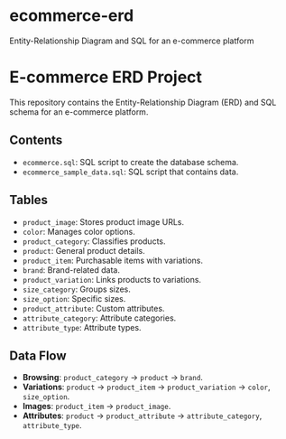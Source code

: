 # ecommerce-erd
Entity-Relationship Diagram and SQL for an e-commerce platform
# E-commerce ERD Project

This repository contains the Entity-Relationship Diagram (ERD) and SQL schema for an e-commerce platform.

## Contents
- `ecommerce.sql`: SQL script to create the database schema.
- `ecommerce_sample_data.sql`: SQL script that contains data.

## Tables
- `product_image`: Stores product image URLs.
- `color`: Manages color options.
- `product_category`: Classifies products.
- `product`: General product details.
- `product_item`: Purchasable items with variations.
- `brand`: Brand-related data.
- `product_variation`: Links products to variations.
- `size_category`: Groups sizes.
- `size_option`: Specific sizes.
- `product_attribute`: Custom attributes.
- `attribute_category`: Attribute categories.
- `attribute_type`: Attribute types.

## Data Flow
- **Browsing**: `product_category` → `product` → `brand`.
- **Variations**: `product` → `product_item` → `product_variation` → `color`, `size_option`.
- **Images**: `product_item` → `product_image`.
- **Attributes**: `product` → `product_attribute` → `attribute_category`, `attribute_type`.
